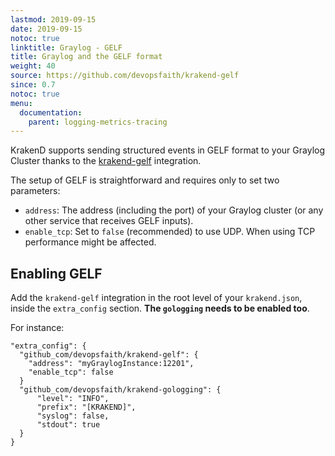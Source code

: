 ```yaml
---
lastmod: 2019-09-15
date: 2019-09-15
notoc: true
linktitle: Graylog - GELF
title: Graylog and the GELF format
weight: 40
source: https://github.com/devopsfaith/krakend-gelf
since: 0.7
notoc: true
menu:
  documentation:
    parent: logging-metrics-tracing
---
```

KrakenD supports sending structured events in GELF format to your Graylog Cluster thanks to the [krakend-gelf](https://github.com/devopsfaith/krakend-gelf) integration.

The setup of GELF is straightforward and requires only to set two parameters:

- `address`: The address (including the port) of your Graylog cluster (or any other service that receives GELF inputs).
- `enable_tcp`: Set to `false` (recommended) to use UDP. When using TCP performance might be affected.

## Enabling GELF
Add the `krakend-gelf` integration in the root level of your `krakend.json`, inside the `extra_config` section. **The `gologging` needs to be enabled too**.

For instance:

    "extra_config": {
      "github_com/devopsfaith/krakend-gelf": {
        "address": "myGraylogInstance:12201",
        "enable_tcp": false
      }
      "github_com/devopsfaith/krakend-gologging": {
          "level": "INFO",
          "prefix": "[KRAKEND]",
          "syslog": false,
          "stdout": true
      }
    }